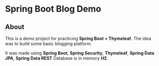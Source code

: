 # Spring Boot Blog Demo

## About

This is a demo project for practicing **Spring Boot + Thymeleaf**. 
The idea was to build some basic blogging platform.

It was made using **Spring Boot**, **Spring Security**, **Thymeleaf**, **Spring Data JPA**, **Spring Data REST** 
Database is in memory **H2**.
